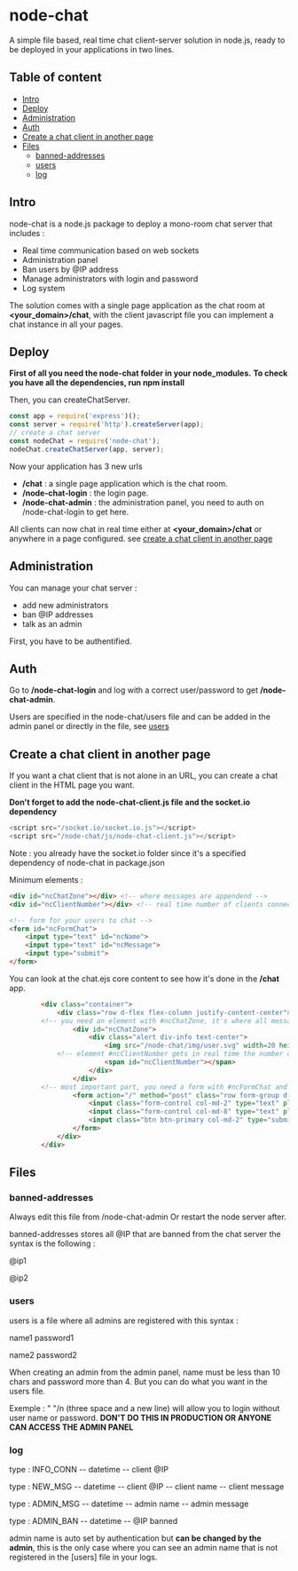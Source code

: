 # node-chat

A simple file based, real time chat client-server solution in node.js, ready to be deployed in your applications in two lines.

## Table of content
* [Intro](#intro)
* [Deploy](#deploy)
* [Administration](#administration)
* [Auth](#auth)
* [Create a chat client in another page](#create-a-chat-client-in-another-page)
* [Files](#files)
	* [banned-addresses](#banned-addresses)
	* [users](#users)
	* [log](#log)

## Intro

node-chat is a node.js package to deploy a mono-room chat server that includes :

* Real time communication based on web sockets
* Administration panel
* Ban users by @IP address
* Manage administrators with login and password
* Log system

The solution comes with a single page application as the chat room at **<your_domain>/chat**, with the client javascript file you can implement a chat instance in all your pages.

## Deploy

**First of all you need the node-chat folder in your node_modules.**
**To check you have all the dependencies, run npm install**

Then, you can createChatServer.

```javascript
const app = require('express')();
const server = require('http').createServer(app);
// create a chat server
const nodeChat = require('node-chat');
nodeChat.createChatServer(app, server);
```
Now your application has 3 new urls
* **/chat** : a single page application which is the chat room.
* **/node-chat-login** : the login page.
* **/node-chat-admin** : the administration panel, you need to auth on /node-chat-login to get here.

All clients can now chat in real time either at **<your_domain>/chat** or anywhere in a page configured. see [create a chat client in another page](#configclient)

## Administration

You can manage your chat server :
* add new administrators
* ban @IP addresses
* talk as an admin

First, you have to be authentified.

## Auth

Go to **/node-chat-login** and log with a correct user/password to get **/node-chat-admin**.

Users are specified in the node-chat/users file and can be added in the admin panel or directly in the file, see [users](#users)

## Create a chat client in another page

If you want a chat client that is not alone in an URL, you can create a chat client in the HTML page you want.

**Don't forget to add the node-chat-client.js file and the socket.io dependency**
```javascript
<script src="/socket.io/socket.io.js"></script>
<script src="/node-chat/js/node-chat-client.js"></script>
```
Note : you already have the socket.io folder since it's a specified dependency of node-chat in package.json

Minimum elements :

```html
<div id="ncChatZone"></div> <!-- where messages are appendend -->
<div id="ncClientNumber"></div> <!-- real time number of clients connected -->

<!-- form for your users to chat -->
<form id="ncFormChat">
	<input type="text" id="ncName">
	<input type="text" id="ncMessage">
	<input type="submit">
</form>
```

You can look at the chat.ejs core content to see how it's done in the **/chat** app.
```html
        <div class="container">
            <div class="row d-flex flex-column justify-content-center">
		<!-- you need an element with #ncChatZone, it's where all messages are appended -->
                <div id="ncChatZone">
                    <div class="alert div-info text-center">
                        <img src="/node-chat/img/user.svg" width=20 height=20 alt="">
			<!-- element #ncClientNumber gets in real time the number of clients connected to the chat -->
                        <span id="ncClientNumber"></span>
                    </div>
                </div>
		<!-- most important part, you need a form with #ncFormChat and an input #ncName, input #ncMessage -->
                <form action="/" method="post" class="row form-group d-flex" id="ncFormChat">
                    <input class="form-control col-md-2" type="text" placeholder="Name" id="ncName" autofocus>
                    <input class="form-control col-md-8" type="text" placeholder="Hi, enter a message..." id="ncMessage">
                    <input class="btn btn-primary col-md-2" type="submit" placeholder="Send">
                </form>
            </div>
        </div>
```

## Files

### banned-addresses

Always edit this file from /node-chat-admin
Or restart the node server after. 

banned-addresses stores all @IP that are banned from the chat server
the syntax is the following :

@ip1

@ip2

### users
	
users is a file where all admins are registered with this syntax :

name1 password1

name2 password2

When creating an admin from the admin panel, name must be less than 10 chars and password more than 4.
But you can do what you want in the users file.

Exemple : "   "/n (three space and a new line) will allow you to login without user name or password. **DON'T DO THIS IN PRODUCTION OR ANYONE CAN ACCESS THE ADMIN PANEL**

### log

type :	INFO_CONN -- datetime -- client @IP

type :	NEW_MSG -- datetime -- client @IP -- client name -- client message

type :	ADMIN_MSG -- datetime -- admin name -- admin message

type :	ADMIN_BAN -- datetime -- @IP banned

admin name is auto set by authentication but **can be changed by the admin**, 
this is the only case where you can see an admin name that is not registered
in the [users] file in your logs.

